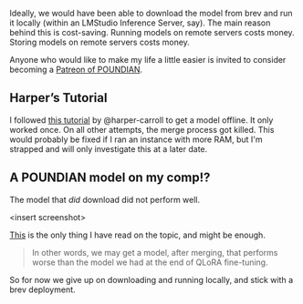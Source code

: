 Ideally, we would have been able to download the model from brev and run it locally (within an LMStudio Inference Server, say). The main reason behind this is cost-saving. Running models on remote servers costs money. Storing models on remote servers costs money.

Anyone who would like to make my life a little easier is invited to consider becoming a [Patreon of POUNDIAN](https://www.patreon.com/POUNDIAN).

## Harper’s Tutorial

I followed [this tutorial](https://github.com/brevdev/notebooks/blob/main/gguf-export.ipynb) by @harper-carroll to get a model offline. It only worked once. On all other attempts, the merge process got killed. This would probably be fixed if I ran an instance with more RAM, but I'm strapped and will only investigate this at a later date.

## A POUNDIAN model on my comp!?

The model that _did_ download did not perform well.

\<insert screenshot>

[This](https://kaitchup.substack.com/p/dont-merge-your-lora-adapter-into) is the only thing I have read on the topic, and might be enough. 

> In other words, we may get a model, after merging, that performs worse than the model we had at the end of QLoRA fine-tuning.

So for now we give up on downloading and running locally, and stick with a brev deployment.